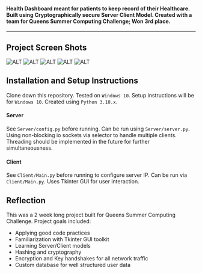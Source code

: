 #### Health Dashboard meant for patients to keep record of their Healthcare. Built using Cryptographically secure Server Client Model. Created with a team for Queens Summer Computing Challenge; Won 3rd place.

___

## Project Screen Shots

![ALT](https://i.ibb.co/XCCC7J4/2.png)
![ALT](https://i.ibb.co/9NpYMQ3/3.png)
![ALT](https://i.ibb.co/yddL6dh/4.png)
![ALT](https://i.ibb.co/fXbkwf8/5.png)
![ALT](https://i.ibb.co/6X8ZfBH/6.png)


## Installation and Setup Instructions

Clone down this repository. Tested on `Windows 10`. Setup instructions will be for `Windows 10`. Created using `Python 3.10.x`.

#### Server

See `Server/config.py` before running. Can be run using `Server/server.py`. Using non-blocking io sockets via selector to handle multiple clients. Threading should be implemented in the future for further simultaneousness.

#### Client

See `Client/Main.py` before running to configure server IP. Can be run via `Client/Main.py`. Uses Tkinter GUI for user interaction.


## Reflection

This was a 2 week long project built for Queens Summer Computing Challenge. Project goals included:  
 - Applying good code practices
 - Familiarization with Tkinter GUI toolkit
 - Learning Server/Client models
 - Hashing and cryptography
 - Encryption and Key handshakes for all network traffic
 - Custom database for well structured user data

